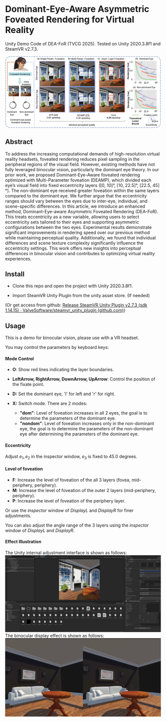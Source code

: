 # Dominant-Eye-Aware Asymmetric Foveated Rendering for Virtual Reality

Unity Demo Code of DEA-FoR (TVCG 2025). Tested on Unity 2020.3.8f1 and SteamVR v2.7.3.

![image](src/teaser.png)

## Abstract

To address the increasing computational demands of high-resolution virtual reality headsets, foveated rendering reduces pixel sampling in the peripheral regions of the visual field. However, existing methods have not fully leveraged binocular vision, particularly the dominant eye theory.
In our prior work, we proposed Dominant-Eye-Aware foveated rendering optimized with Multi-Parameter foveation (DEAMP), which divided each eye’s visual field into fixed eccentricity layers ([0, 10]°, [10, 22.5]°, [22.5, 45]°). The non-dominant eye received greater foveation within the same layers compared to the dominant eye. We further argue that the eccentricity ranges should vary between the eyes due to inter-eye, individual, and scene-specific differences. In this article, we introduce an enhanced method, Dominant-Eye-aware Asymmetric Foveated Rendering (DEA-FoR).
This treats eccentricity as a new variable, allowing users to select eccentricity sets tailored to their eyes and supporting asymmetric configurations between the two eyes. Experimental results demonstrate significant improvements in rendering speed over our previous method while maintaining perceptual quality. Additionally, we found that individual differences and scene texture complexity significantly influence the eccentricity settings.
This work offers new insights into perceptual differences in binocular vision and contributes to optimizing virtual reality experiences.

## Install

* Clone this repo and open the project with Unity 2020.3.8f1.

* Import SteamVR Unity Plugin from the unity asset store. (If needed)

(Or get access from github: [Release SteamVR Unity Plugin v2.7.3 (sdk 1.14.15) · ValveSoftware/steamvr_unity_plugin (github.com)](https://github.com/ValveSoftware/steamvr_unity_plugin/releases/tag/2.7.3))

## Usage

This is a demo for binocular vision, please use with a VR headset. 

You may control the parameters by keyboard keys:

#### Mode Control

* **O**: Show red lines indicating the layer boundaries.
* **LeftArrow, RightArrow, DownArrow, UpArrow**: Control the position of the fixate point.

* **D:** Set the dominant eye, 'l' for left and 'r' for right.
* **X:** Switch mode. There are 2 modes:
  * **"dom"**: Level of foveation increases in all 2 eyes, the goal is to determine the parameters of the dominant eye.
  * **"nondom"**: Level of foveation increases only in the non-dominant eye, the goal is to determine the parameters of the non-dominant eye after determining the parameters of the dominant eye.

#### Eccentricity

Adjust $e_1,e_2$ in the inspector window, $e_3$ is fixed to 45.0 degrees.

#### Level of foveation

* **F**: Increase the level of foveation of the all 3 layers (fovea, mid-periphery, periphery).
* **M**: Increase the level of foveation of the outer 2 layers (mid-periphery, periphery).
* **P**: Increase the level of foveation of the periphery layer.

Or use the *inspector* window of *DisplayL* and *DisplayR* for finer adjustments.

You can also adjust the angle range of the 3 layers using the *inspector* window of *DisplayL* and *DisplayR*.

#### Effect Illustration

The Unity internal adjustment interface is shown as follows: 
![image](src/unity.png)
The binocular display effect is shown as follows: 
![image](src/bino.png)

